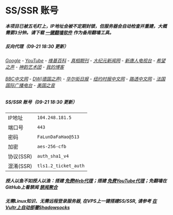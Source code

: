 # SS/SSR 账号 

##### 本项目已被五毛盯上，IP地址会被不定期封锁，但服务器会自动检查并重建，大概需要3分钟。请下载 [一键翻墙软件](https://github.com/gfw-breaker/nogfw/blob/master/README.md) 作为备用翻墙工具。

##### 反向代理（09-21 18:30 更新）
######  [Google](http://139.180.192.10:8888/search?q=425事件) - [YouTube](https://nogfw.the-youtube.win) - [维基百科](http://139.180.192.10:8100/wiki/喬高-麥塔斯調查報告) - [真相期刊](http://139.180.192.10:8300/display.aspx?category_id=3&zhuanti_id=2) - [大纪元新闻网](http://139.180.192.10:10080) - [新唐人电视台](http://139.180.192.10:8000) - [希望之声](http://139.180.192.10:8200) - [神韵艺术团](http://139.180.192.10:8000/xtr/gb/prog673.html) - [我的博客](http://139.180.192.10:10000/)<br/> <br/> [BBC中文网](http://139.180.192.10:9100/zhongwen/simp) - [DW(德国之声)](http://139.180.192.10:9200/zh/在线报导/s-9058?&zhongwen=simp) - [华尔街日报](http://139.180.192.10:9300) - [纽约时报中文网](http://139.180.192.10:9400) - [路透中文网](http://139.180.192.10:9500/) - [法国国际广播电台](http://139.180.192.10:9600/) - [美国之音](http://139.180.192.10:9700/) 

##### SS/SSR 账号（09-21 18:30 更新）
|||
|-|-|
|IP地址|`104.248.181.5`|
|端口号|`443` |
|密码|`FaLunDaFaHao@513`|  
|加密|`aes-256-cfb`|
|协议(SSR) |`auth_sha1_v4`|  
|混淆(SSR) |`tls1.2_ticket_auth`|  

##### 授人以鱼不如授人以渔：搭建 [免费Web代理](https://github.com/no-gfw/heroku-node-proxy#--end--)；搭建 [免费YouTube代理](https://github.com/gfw-breaker/you2php-heroku#--end--)；免翻墙在GitHub上看禁闻 [禁闻聚合](https://github.com/gfw-breaker/banned-news/blob/master/README.md)

##### 无需Linux知识、无需远程登录服务器, 在VPS上一键搭建SS/SSR, 请参考 [在Vultr上自动部署Shadowsocks](https://gfw-breaker.win/vultr%e9%83%a8%e7%bd%b2ss/) 
